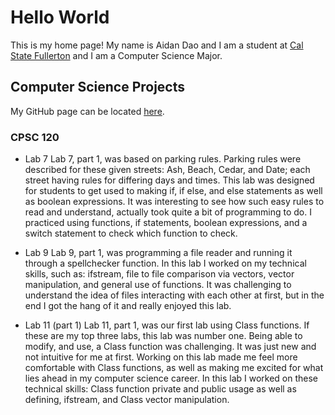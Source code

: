 # Hello World

This is my home page! My name is Aidan Dao and I am a student at [Cal State Fullerton](http://www.fullerton.edu/) and I am a Computer Science Major.

## Computer Science Projects

My GitHub page can be located [here](http://github.com/aidankdao).

### CPSC 120

* Lab 7
Lab 7, part 1, was based on parking rules. Parking rules were described for these given streets: Ash, Beach, Cedar, and Date; each street having rules for differing days and times. This lab was designed for students to get used to making if, if else, and else statements as well as boolean expressions. It was interesting to see how such easy rules to read and understand, actually took quite a bit of programming to do. I practiced using functions, if statements, boolean expressions, and a switch statement to check which function to check. 

* Lab 9 
Lab 9, part 1, was programming a file reader and running it through a spellchecker function. In this lab I worked on my technical skills, such as: ifstream, file to file comparison via vectors, vector manipulation, and general use of functions. It was challenging to understand the idea of files interacting with each other at first, but in the end I got the hang of it and really enjoyed this lab. 

* Lab 11 (part 1)
Lab 11, part 1, was our first lab using Class functions. If these are my top three labs, this lab was number one. Being able to modify, and use, a Class function was challenging. It was just new and not intuitive for me at first. Working on this lab made me feel more comfortable with Class functions, as well as making me excited for what lies ahead in my computer science career. In this lab I worked on these technical skills: Class function private and public usage as well as defining, ifstream, and Class vector manipulation.
